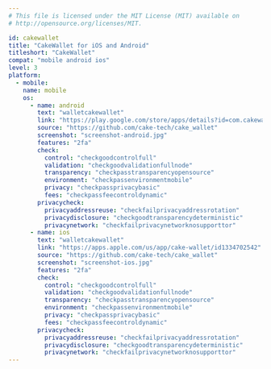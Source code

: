 ```yaml
---
# This file is licensed under the MIT License (MIT) available on
# http://opensource.org/licenses/MIT.

id: cakewallet
title: "CakeWallet for iOS and Android"
titleshort: "CakeWallet"
compat: "mobile android ios"
level: 3
platform:
  - mobile:
    name: mobile
    os:
      - name: android
        text: "walletcakewallet"
        link: "https://play.google.com/store/apps/details?id=com.cakewallet.cake_wallet"
        source: "https://github.com/cake-tech/cake_wallet"
        screenshot: "screenshot-android.jpg"
        features: "2fa"
        check:
          control: "checkgoodcontrolfull"
          validation: "checkgoodvalidationfullnode"
          transparency: "checkpasstransparencyopensource"
          environment: "checkpassenvironmentmobile"
          privacy: "checkpassprivacybasic"
          fees: "checkpassfeecontroldynamic"
        privacycheck:
          privacyaddressreuse: "checkfailprivacyaddressrotation"
          privacydisclosure: "checkgoodtransparencydeterministic"
          privacynetwork: "checkfailprivacynetworknosupporttor"
      - name: ios
        text: "walletcakewallet"
        link: "https://apps.apple.com/us/app/cake-wallet/id1334702542"
        source: "https://github.com/cake-tech/cake_wallet"
        screenshot: "screenshot-ios.jpg"
        features: "2fa"
        check:
          control: "checkgoodcontrolfull"
          validation: "checkgoodvalidationfullnode"
          transparency: "checkpasstransparencyopensource"
          environment: "checkpassenvironmentmobile"
          privacy: "checkpassprivacybasic"
          fees: "checkpassfeecontroldynamic"
        privacycheck:
          privacyaddressreuse: "checkfailprivacyaddressrotation"
          privacydisclosure: "checkgoodtransparencydeterministic"
          privacynetwork: "checkfailprivacynetworknosupporttor"
---
```


